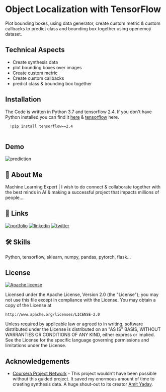 
# Object Localization with TensorFlow

Plot bounding boxes, using data generator, create custom metric & custom callbacks to predict class and bounding box together using openemoji dataset.


## Technical Aspects

- Create synthesis data
- plot bounding boxes over images
- Create custom metric 
- Create custom callbacks
- predict class & bounding box together


## Installation

The Code is written in Python 3.7 and tensorflow 2.4. If you don't have Python installed you can find it [here](https://www.python.org/downloads/) & [tensorflow](https://www.tensorflow.org/install/pip) here. 

```bash
  !pip install tensorflow==2.4
  

```
    
## Demo

![prediction](https://drive.google.com/file/d/1OMlGtUBeecAh1BqTJg1wvGZbVtJj_ZlN/view?usp=sharing)


## 🚀 About Me
Machine Learning Expert | I wish to do connect & collaborate together with the best minds in AI & making a successful project that impacts millions of people....


## 🔗 Links
[![portfolio](https://img.shields.io/badge/my_portfolio-000?style=for-the-badge&logo=ko-fi&logoColor=white)](https://github.com/hemantkumar0506)
[![linkedin](https://img.shields.io/badge/linkedin-0A66C2?style=for-the-badge&logo=linkedin&logoColor=white)](https://www.linkedin.com/)
[![twitter](https://img.shields.io/badge/twitter-1DA1F2?style=for-the-badge&logo=twitter&logoColor=white)](https://twitter.com/)


## 🛠 Skills
Python, tensorflow, sklearn, numpy, pandas, pytorch, flask...


## License

[![Apache license](https://img.shields.io/badge/license-apache-blue?style=for-the-badge&logo=appveyor)](http://www.apache.org/licenses/LICENSE-2.0e)



Licensed under the Apache License, Version 2.0 (the "License");
you may not use this file except in compliance with the License.
You may obtain a copy of the License at

    http://www.apache.org/licenses/LICENSE-2.0

Unless required by applicable law or agreed to in writing, software
distributed under the License is distributed on an "AS IS" BASIS,
WITHOUT WARRANTIES OR CONDITIONS OF ANY KIND, either express or implied.
See the License for the specific language governing permissions and
limitations under the License.


## Acknowledgements

 - [Coursera Project Network](https://www.coursera.org/learn/object-localization-tensorflow/home/info) - This project wouldn't have been possible without this guided project. It saved my enormous amount of time to craeting synthesis data. A huge shout-out to its creator [Amit Yadav](https://www.coursera.org/instructor/amityadav).

